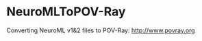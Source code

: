 NeuroMLToPOV-Ray
================

Converting NeuroML v1&amp;2 files to POV-Ray: http://www.povray.org
